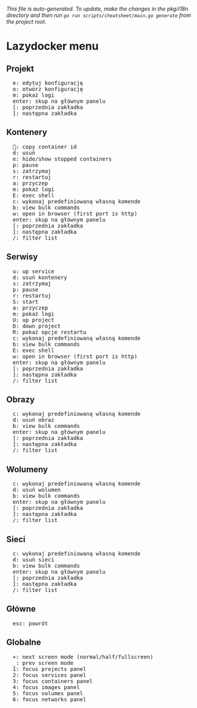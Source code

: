 _This file is auto-generated. To update, make the changes in the pkg/i18n directory and then run `go run scripts/cheatsheet/main.go generate` from the project root._

# Lazydocker menu

## Projekt

<pre>
  <kbd>e</kbd>: edytuj konfigurację
  <kbd>o</kbd>: otwórz konfigurację
  <kbd>m</kbd>: pokaż logi
  <kbd>enter</kbd>: skup na głównym panelu
  <kbd>[</kbd>: poprzednia zakładka
  <kbd>]</kbd>: następna zakładka
</pre>

## Kontenery

<pre>
  <kbd></kbd>: copy container id
  <kbd>d</kbd>: usuń
  <kbd>e</kbd>: hide/show stopped containers
  <kbd>p</kbd>: pause
  <kbd>s</kbd>: zatrzymaj
  <kbd>r</kbd>: restartuj
  <kbd>a</kbd>: przyczep
  <kbd>m</kbd>: pokaż logi
  <kbd>E</kbd>: exec shell
  <kbd>c</kbd>: wykonaj predefiniowaną własną komende
  <kbd>b</kbd>: view bulk commands
  <kbd>w</kbd>: open in browser (first port is http)
  <kbd>enter</kbd>: skup na głównym panelu
  <kbd>[</kbd>: poprzednia zakładka
  <kbd>]</kbd>: następna zakładka
  <kbd>/</kbd>: filter list
</pre>

## Serwisy

<pre>
  <kbd>u</kbd>: up service
  <kbd>d</kbd>: usuń kontenery
  <kbd>s</kbd>: zatrzymaj
  <kbd>p</kbd>: pause
  <kbd>r</kbd>: restartuj
  <kbd>S</kbd>: start
  <kbd>a</kbd>: przyczep
  <kbd>m</kbd>: pokaż logi
  <kbd>U</kbd>: up project
  <kbd>D</kbd>: down project
  <kbd>R</kbd>: pokaż opcje restartu
  <kbd>c</kbd>: wykonaj predefiniowaną własną komende
  <kbd>b</kbd>: view bulk commands
  <kbd>E</kbd>: exec shell
  <kbd>w</kbd>: open in browser (first port is http)
  <kbd>enter</kbd>: skup na głównym panelu
  <kbd>[</kbd>: poprzednia zakładka
  <kbd>]</kbd>: następna zakładka
  <kbd>/</kbd>: filter list
</pre>

## Obrazy

<pre>
  <kbd>c</kbd>: wykonaj predefiniowaną własną komende
  <kbd>d</kbd>: usuń obraz
  <kbd>b</kbd>: view bulk commands
  <kbd>enter</kbd>: skup na głównym panelu
  <kbd>[</kbd>: poprzednia zakładka
  <kbd>]</kbd>: następna zakładka
  <kbd>/</kbd>: filter list
</pre>

## Wolumeny

<pre>
  <kbd>c</kbd>: wykonaj predefiniowaną własną komende
  <kbd>d</kbd>: usuń wolumen
  <kbd>b</kbd>: view bulk commands
  <kbd>enter</kbd>: skup na głównym panelu
  <kbd>[</kbd>: poprzednia zakładka
  <kbd>]</kbd>: następna zakładka
  <kbd>/</kbd>: filter list
</pre>

## Sieci

<pre>
  <kbd>c</kbd>: wykonaj predefiniowaną własną komende
  <kbd>d</kbd>: usuń sieci
  <kbd>b</kbd>: view bulk commands
  <kbd>enter</kbd>: skup na głównym panelu
  <kbd>[</kbd>: poprzednia zakładka
  <kbd>]</kbd>: następna zakładka
  <kbd>/</kbd>: filter list
</pre>

## Główne

<pre>
  <kbd>esc</kbd>: powrót
</pre>

## Globalne

<pre>
  <kbd>+</kbd>: next screen mode (normal/half/fullscreen)
  <kbd>_</kbd>: prev screen mode
  <kbd>1</kbd>: focus projects panel
  <kbd>2</kbd>: focus services panel
  <kbd>3</kbd>: focus containers panel
  <kbd>4</kbd>: focus images panel
  <kbd>5</kbd>: focus volumes panel
  <kbd>6</kbd>: focus networks panel
</pre>
